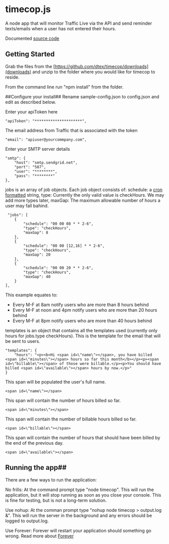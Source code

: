 timecop.js
==========

A node app that will monitor Traffic Live via the API and send reminder texts/emails when a user has not entered their hours.

Documented [source code](http://dtex.github.com/timecop/docs/timecop.html)

## Getting Started ##

Grab the files from the [https://github.com/dtex/timecop/downloads](downloads) and unzip to the folder where you would like for timecop to reside.

From the command line run "npm install" from the folder.

##Configure your install##
Rename sample-config.json to config.json and edit as described below.

Enter your apiToken here

    "apiToken": "*********************",

The email address from Traffic that is associated with the token

    "email": "apiuser@yourcommpany.com",

Enter your SMTP server details

    "smtp": {
        "host": "smtp.sendgrid.net",
        "port": "587",
        "user": "********",
        "pass": "********"
    },
		
jobs is an array of job objects. Each job object consists of:
 schedule: a [cron formatted](http://www.nncron.ru/help/EN/working/cron-format.htm) string,
 type: Currently the only valid value is checkHours. We may add more types later,
 maxGap: The maximum allowable number of hours a user may fall bahind.

     "jobs": [
        {
            "schedule": "00 00 08 * * 2-6",
            "type": "checkHours",
            "maxGap": 8
        },
        {
            "schedule": "00 00 [12,16] * * 2-6",
            "type": "checkHours",
            "maxGap": 20
        },
        {
            "schedule": "00 00 20 * * 2-6",
            "type": "checkHours",
            "maxGap": 40
        }
    ],

This example equates to:
* Every M-F at 8am notify users who are more than 8 hours behind
* Every M-F at noon and 4pm notify users who are more than 20 hours behind
* Every M-F at 8pm notify users who are more than 40 hours behind
	
templates is an object that contains all the templates used (currently only hours for jobs.type checkHours). This is the template for the email that will be sent to users.

    "templates": {
        "hours": "<p><b>Hi <span id=\"name\"></span>, you have billed <span id=\"minutes\"></span> hours so far this month</b></p><p><span id=\"billable\"></span> of those were billable.</p><p>You should have billed <span id=\"available\"></span> hours by now.</p>"
    }
    
This span will be populated the user's full name.

    <span id=\"name\"></span> 

This span will contain the number of hours billed so far.

    <span id=\"minutes\"></span>

This span will contain the number of billable hours billed so far.

    <span id=\"billable\"></span>

This span will contain the number of hours that should have been billed by the end of the previous day.
    
    <span id=\"available\"></span>
    
## Running the app##
	
There are a few ways to run the application:

No frills: At the command prompt type "node timecop". This will run the application, but it will stop running as soon as you close your console. This is fine for testing, but is not a long-term solution.

Use nohup: At the comman prompt type "nohup node timecop > output.log &". This will run the server in the background and any errors should be logged to output.log. 

Use Forever: Forever will restart your application should something go wrong. Read more about [Forever](http://blog.nodejitsu.com/keep-a-nodejs-server-up-with-forever)

